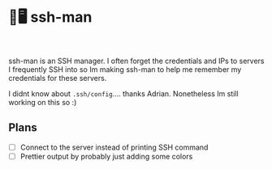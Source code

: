# 🦴🖥️ ssh-man

<br>

ssh-man is an SSH manager. I often forget the credentials and IPs to servers I frequently SSH into so Im making ssh-man to help me remember my credentials for these servers.

I didnt know about `.ssh/config`.... thanks Adrian. Nonetheless Im still working on this so :)

## Plans
- [ ] Connect to the server instead of printing SSH command
- [ ] Prettier output by probably just adding some colors
